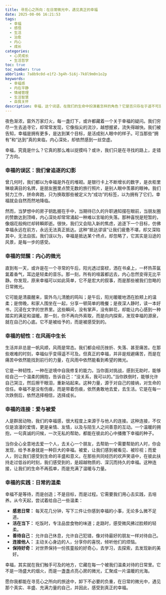 ```yaml
---
title: 寻觅心之所向：在日常微光中，遇见真正的幸福
date: 2025-08-06 16:21:53
tags:
  - 幸福
  - 感悟
  - 生活
  - 治愈
  - 内心
  - 成长
categories:
  - 心灵成长
  - 生活哲学
toc: true
toc_number: true
abbrlink: 7a8b9c0d-e1f2-3g4h-5i6j-7k8l9m0n1o2p
keywords:
  - 幸福感
  - 内在平静
  - 情绪管理
  - 生活智慧
  - 自我关怀
description: 幸福，这个词语，在我们的生命中扮演着怎样的角色？它是否只存在于遥不可及的远方，或是那些光鲜亮丽的瞬间？或许，我们一直在追逐的，并非幸福本身，而是它在世俗眼光中的投影。今夜，让我们卸下疲惫，一同走进内心深处，去感受那些被我们忽略的、真实而温暖的幸福微光。
---
```


夜色渐浓，窗外万家灯火，每一盏灯下，或许都藏着一个关于幸福的疑问。我们穷尽一生去追寻它，却常常发现，它像指尖的流沙，越想握紧，流失得越快。我们被告知，幸福是拥有更多，是达到某个目标，是活成别人眼中的样子。可当那些“拥有”和“达到”真的来临，内心深处，却依然感到一丝空虚。

幸福，究竟是什么？它真的那么难以捉摸吗？或许，我们只是在寻找的路上，走错了方向。

### 幸福的误区：我们曾追逐的幻影

曾几何时，我们都以为幸福是外在的堆砌。是银行卡上不断增长的数字，是衣柜里琳琅满目的名牌，是朋友圈里点赞无数的旅行照片，是别人眼中羡慕的眼神。我们努力工作，拼命奔跑，只为换取那些被定义为“成功”的标签，以为拥有了它们，幸福就会自然而然地降临。

然而，当梦想中的房子钥匙握在手中，当期待已久的升职通知摆在眼前，当朋友圈的赞数达到顶峰，内心深处却常常涌起一种难以言喻的失落。那种喜悦是短暂的，像烟花般绚烂却转瞬即逝。很快，我们又会陷入新的焦虑，追逐下一个目标，仿佛幸福永远在前方，永远无法真正抵达。这种“抵达谬误”让我们疲惫不堪，却又深陷其中，无法自拔。我们误以为，幸福是抵达某个终点，却忽略了，它其实是沿途的风景，是每一步的感受。

### 幸福的觉醒：内心的微光

直到有一天，或许是在一个寻常的午后，阳光透过窗棂，洒在书桌上，一杯热茶氤氲着香气，耳边是轻柔的音乐。那一刻，所有的喧嚣都远去，内心忽然变得无比平静。你发现，原来幸福可以如此简单，它不是宏大的叙事，而是那些被我们忽略的日常微光。

它可能是清晨醒来，窗外鸟儿清脆的鸣叫；是午后，阳光暖暖地洒在脸颊上的温柔；是傍晚，和家人围坐在一起，分享一顿简单的晚餐；是夜深人静时，读一本好书，沉浸在文字的世界里。这些瞬间，没有掌声，没有鲜花，却能让内心感到一种踏实的满足和温暖。那一刻，你不再向外索取，而是向内探索，发现幸福的源泉，就在自己的心底。它不是被给予的，而是被感受到的。

### 幸福的韧性：在风雨中生长

生活并非总是一帆风顺，风雨是常态。我们都会经历挫折、失落、甚至痛苦。在那些艰难的时刻，幸福似乎变得遥不可及。但真正的幸福，并非是规避痛苦，而是在痛苦中依然能找到前行的力量，在风雨中依然能看到希望的微光。

它是一种韧性，一种在逆境中自我修复的能力。当你面对挑战，感到无助时，能够给自己一个温柔的拥抱，告诉自己：“没关系，我可以的。”当你跌倒时，能够允许自己哭泣，然后擦干眼泪，重新站起来。这种力量，源于对自己的接纳，对生命的信任。幸福不是没有伤痕，而是带着伤痕，依然勇敢地去爱，去生活。它是在每一次跌倒后，依然选择相信，选择成长。

### 幸福的连接：爱与被爱

人是群居动物，我们的幸福感，很大程度上来源于与他人的连接。这种连接，不仅仅是浪漫的爱情，更是亲情、友情，以及与陌生人之间善意的互动。一个温暖的拥抱，一句真诚的问候，一次无私的帮助，都能在彼此的心中播撒下幸福的种子。

当你全心全意地去爱一个人，去关心一个朋友，去帮助一个需要帮助的人时，你会发现，给予本身就是一种巨大的幸福。被爱，让我们感到被看见、被珍视；而爱人，则让我们感受到生命的丰盛和意义。在那些共同经历的欢声笑语中，在彼此扶持走过低谷的时刻，我们感受到的，是超越物质的、深沉而持久的幸福。这种连接，让我们的生命不再孤单，而是充满了温暖与力量。

### 幸福的实践：日常的温柔

幸福不是等待，而是创造；不是目标，而是过程。它需要我们用心去实践，去培养。从今天起，尝试着给自己一些温柔：

*   **感恩日常：** 每天花几分钟，写下三件让你感到幸福的小事，无论多么微不足道。
*   **活在当下：** 吃饭时，专注品尝食物的味道；走路时，感受微风拂过脸颊的轻柔。
*   **善待自己：** 允许自己休息，允许自己犯错，像对待最好的朋友一样对待自己。
*   **连接他人：** 主动关心身边的人，分享你的喜悦，倾听他们的烦恼。
*   **保持好奇：** 对世界保持一份孩童般的好奇心，去学习，去探索，去发现新的美好。

幸福，其实就在我们触手可及的地方，它藏在每一个被我们温柔对待的日常里。它不是一场盛大的烟火，而是一盏盏点亮心房的微光，汇聚成一片温暖的光海。

愿你我都能在寻觅心之所向的旅途中，卸下不必要的负重，在日常的微光中，遇见那个真实、丰盛、充满力量的自己，并因此，感受到真正的幸福。